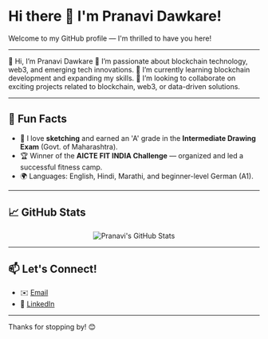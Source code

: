 # Hi there 👋 I'm Pranavi Dawkare!

Welcome to my GitHub profile — I'm thrilled to have you here!

---

👋 Hi, I’m Pranavi Dawkare
👀 I’m passionate about blockchain technology, web3, and emerging tech innovations.
🌱 I’m currently learning blockchain development and expanding my skills.
🤝 I’m looking to collaborate on exciting projects related to blockchain, web3, or data-driven solutions.

---

## 🧩 Fun Facts

- 🎨 I love **sketching** and earned an 'A' grade in the **Intermediate Drawing Exam** (Govt. of Maharashtra).
- 🏆 Winner of the **AICTE FIT INDIA Challenge** — organized and led a successful fitness camp.
- 🌍 Languages: English, Hindi, Marathi, and beginner-level German (A1).

---

## 📈 GitHub Stats

<p align="center">
  <img src="https://github-readme-stats.vercel.app/api?username=pranavid22&show_icons=true&theme=radical" alt="Pranavi's GitHub Stats" />
</p>

---

## 📫 Let's Connect!

- ✉️ [Email](pranavidawkare@gmail.com) 
- 🔗 [LinkedIn](https://www.linkedin.com/in/pranavi-dawkare-4884ba1b8/)

---

Thanks for stopping by! 😊
